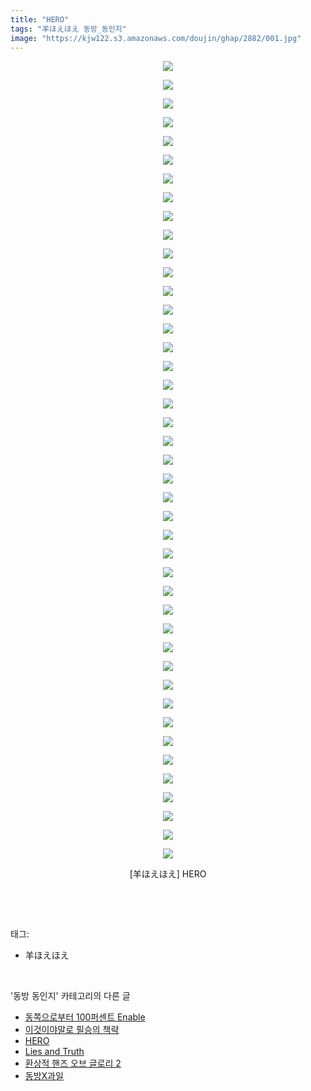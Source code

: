 ```yaml
---
title: "HERO"
tags: "羊ほえほえ 동방_동인지"
image: "https://kjw122.s3.amazonaws.com/doujin/ghap/2882/001.jpg"
---
```

<div class="article">
<p style="text-align: center; clear: none; float: none;"><img src="{{ site.imgserver5 }}/ghap/2882/001.jpg"/></p>
<p style="text-align: center; clear: none; float: none;"><img src="{{ site.imgserver5 }}/ghap/2882/002.jpg"/></p>
<p style="text-align: center; clear: none; float: none;"><img src="{{ site.imgserver5 }}/ghap/2882/003.jpg"/></p>
<p style="text-align: center; clear: none; float: none;"><img src="{{ site.imgserver5 }}/ghap/2882/004.jpg"/></p>
<p style="text-align: center; clear: none; float: none;"><img src="{{ site.imgserver5 }}/ghap/2882/005.jpg"/></p>
<p style="text-align: center; clear: none; float: none;"><img src="{{ site.imgserver5 }}/ghap/2882/006.jpg"/></p>
<p style="text-align: center; clear: none; float: none;"><img src="{{ site.imgserver5 }}/ghap/2882/007.jpg"/></p>
<p style="text-align: center; clear: none; float: none;"><img src="{{ site.imgserver5 }}/ghap/2882/008.jpg"/></p>
<p style="text-align: center; clear: none; float: none;"><img src="{{ site.imgserver5 }}/ghap/2882/009.jpg"/></p>
<p style="text-align: center; clear: none; float: none;"><img src="{{ site.imgserver5 }}/ghap/2882/010.jpg"/></p>
<p style="text-align: center; clear: none; float: none;"><img src="{{ site.imgserver5 }}/ghap/2882/011.jpg"/></p>
<p style="text-align: center; clear: none; float: none;"><img src="{{ site.imgserver5 }}/ghap/2882/012.jpg"/></p>
<p style="text-align: center; clear: none; float: none;"><img src="{{ site.imgserver5 }}/ghap/2882/013.jpg"/></p>
<p style="text-align: center; clear: none; float: none;"><img src="{{ site.imgserver5 }}/ghap/2882/014.jpg"/></p>
<p style="text-align: center; clear: none; float: none;"><img src="{{ site.imgserver5 }}/ghap/2882/015.jpg"/></p>
<p style="text-align: center; clear: none; float: none;"><img src="{{ site.imgserver5 }}/ghap/2882/016.jpg"/></p>
<p style="text-align: center; clear: none; float: none;"><img src="{{ site.imgserver5 }}/ghap/2882/017.jpg"/></p>
<p style="text-align: center; clear: none; float: none;"><img src="{{ site.imgserver5 }}/ghap/2882/018.jpg"/></p>
<p style="text-align: center; clear: none; float: none;"><img src="{{ site.imgserver5 }}/ghap/2882/019.jpg"/></p>
<p style="text-align: center; clear: none; float: none;"><img src="{{ site.imgserver5 }}/ghap/2882/020.jpg"/></p>
<p style="text-align: center; clear: none; float: none;"><img src="{{ site.imgserver5 }}/ghap/2882/021.jpg"/></p>
<p style="text-align: center; clear: none; float: none;"><img src="{{ site.imgserver5 }}/ghap/2882/022.jpg"/></p>
<p style="text-align: center; clear: none; float: none;"><img src="{{ site.imgserver5 }}/ghap/2882/023.jpg"/></p>
<p style="text-align: center; clear: none; float: none;"><img src="{{ site.imgserver5 }}/ghap/2882/024.jpg"/></p>
<p style="text-align: center; clear: none; float: none;"><img src="{{ site.imgserver5 }}/ghap/2882/025.jpg"/></p>
<p style="text-align: center; clear: none; float: none;"><img src="{{ site.imgserver5 }}/ghap/2882/026.jpg"/></p>
<p style="text-align: center; clear: none; float: none;"><img src="{{ site.imgserver5 }}/ghap/2882/027.jpg"/></p>
<p style="text-align: center; clear: none; float: none;"><img src="{{ site.imgserver5 }}/ghap/2882/028.jpg"/></p>
<p style="text-align: center; clear: none; float: none;"><img src="{{ site.imgserver5 }}/ghap/2882/029.jpg"/></p>
<p style="text-align: center; clear: none; float: none;"><img src="{{ site.imgserver5 }}/ghap/2882/030.jpg"/></p>
<p style="text-align: center; clear: none; float: none;"><img src="{{ site.imgserver5 }}/ghap/2882/031.jpg"/></p>
<p style="text-align: center; clear: none; float: none;"><img src="{{ site.imgserver5 }}/ghap/2882/032.jpg"/></p>
<p style="text-align: center; clear: none; float: none;"><img src="{{ site.imgserver5 }}/ghap/2882/033.jpg"/></p>
<p style="text-align: center; clear: none; float: none;"><img src="{{ site.imgserver5 }}/ghap/2882/034.jpg"/></p>
<p style="text-align: center; clear: none; float: none;"><img src="{{ site.imgserver5 }}/ghap/2882/035.jpg"/></p>
<p style="text-align: center; clear: none; float: none;"><img src="{{ site.imgserver5 }}/ghap/2882/036.jpg"/></p>
<p style="text-align: center; clear: none; float: none;"><img src="{{ site.imgserver5 }}/ghap/2882/037.jpg"/></p>
<p style="text-align: center; clear: none; float: none;"><img src="{{ site.imgserver5 }}/ghap/2882/038.jpg"/></p>
<p style="text-align: center; clear: none; float: none;"><img src="{{ site.imgserver5 }}/ghap/2882/039.jpg"/></p>
<p style="text-align: center; clear: none; float: none;"><img src="{{ site.imgserver5 }}/ghap/2882/040.jpg"/></p>
<p style="text-align: center; clear: none; float: none;"><img src="{{ site.imgserver5 }}/ghap/2882/041.jpg"/></p>
<p style="text-align: center; clear: none; float: none;"><img src="{{ site.imgserver5 }}/ghap/2882/042.jpg"/></p>
<p style="text-align: center; clear: none; float: none;"><img src="{{ site.imgserver5 }}/ghap/2882/043.jpg"/></p>
<p style="text-align: center; clear: none; float: none;">[羊ほえほえ] HERO</p>
<p><br/></p>
</div><br/>
<div class="tagTrail">
<p>태그: </p>
<ul>
<li>羊ほえほえ</li>
</ul>
</div><br/>
<div class="another">
<p>'동방 동인지' 카테고리의 다른 글</p>
<ul>
<li><a href="/ghap_2884">동쪽으로부터 100퍼센트 Enable</a></li>
<li><a href="/ghap_2883">이것이야말로 필승의 책략</a></li>
<li><a href="/ghap_2882">HERO</a></li>
<li><a href="/ghap_2881">Lies and Truth</a></li>
<li><a href="/ghap_2880">환상적 핸즈 오브 글로리 2</a></li>
<li><a href="/ghap_2879">동방X과일</a></li>
</ul>
</div><br/>
<div class="cb_module cb_fluid">
<div class="cb_wrt cb_profile">
</div><!-- commentList close -->
</div><br/>

